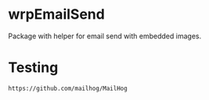 # wrpEmailSend
Package with helper for email send with embedded images.

# Testing
```
https://github.com/mailhog/MailHog
```
